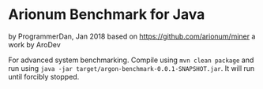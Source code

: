 Arionum Benchmark for Java
====================
by ProgrammerDan, Jan 2018
based on https://github.com/arionum/miner a work by AroDev

For advanced system benchmarking. Compile using `mvn clean package` and run using `java -jar target/argon-benchmark-0.0.1-SNAPSHOT.jar`. It will run until forcibly stopped.

